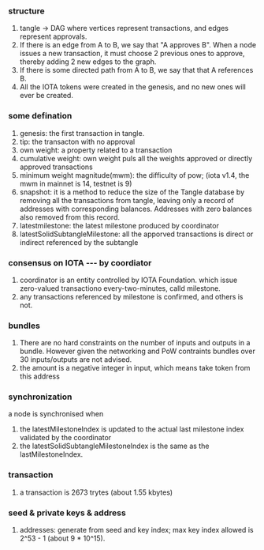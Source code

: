### structure 

1. tangle -> DAG where vertices represent transactions, and edges represent approvals.
2. If there is an edge from A to B, we say that "A approves B". When a node issues a new transaction, it must choose 2 previous ones to approve, thereby adding 2 new edges to the graph.
3. If there is some directed path from A to B, we say that that A references B.
4. All the IOTA tokens were created in the genesis, and no new ones will ever be created. 

### some defination

1. genesis: the first transaction in tangle.
2. tip: the transacton with no approval
3. own weight: a property related to a  transaction
4. cumulative weight: own weight puls all the weights approved or directly approved  transactions
4. minimum weight magnitude(mwm): the difficulty of pow; (iota v1.4, the mwm in mainnet is 14, testnet is 9)
5. snapshot: it is a method to reduce the size of the Tangle database by removing all the transactions from tangle, leaving only a record of addresses with corresponding balances. Addresses with zero balances also removed from this record.
6. latestmilestone: the latest milestone produced by coordinator
7. latestSolidSubtangleMilestone: all the apporved transactions is direct or indirect referenced by  the subtangle

### consensus on IOTA  --- by coordiator

1. coordinator is an entity controlled by IOTA Foundation. which issue zero-valued transactiono every-two-minutes, calld milestone.
2. any transactions referenced by milestone is confirmed, and others is not.


### bundles

1. There are no hard constraints on the number of inputs and outputs in a bundle. However given the networking and PoW contraints bundles over 30 inputs/outputs are not advised.
2. the amount is a negative integer in input, which means take token from this address



 
### synchronization

a node is synchronised when
1. the latestMilestoneIndex is updated to the actual last milestone index validated by the coordinator
2. the latestSolidSubtangleMilestoneIndex is the same as the lastMilestoneIndex.

### transaction

1. a transaction is  2673 trytes (about 1.55 kbytes)

### seed & private keys & address

1. addresses: generate from seed and key index; max key index allowed is 2^53 - 1  (about 9 * 10^15).